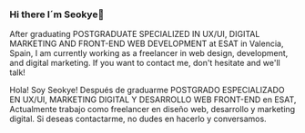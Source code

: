 ### Hi there I´m Seokye👋
After graduating POSTGRADUATE SPECIALIZED IN UX/UI, DIGITAL MARKETING AND FRONT-END WEB DEVELOPMENT at ESAT in Valencia, Spain,
I am currently working as a freelancer in web design, development, and digital marketing. 
If you want to contact me, don't hesitate and we'll talk!


Hola! Soy Seokye!
Después de graduarme POSTGRADO ESPECIALIZADO EN UX/UI, MARKETING DIGITAL Y DESARROLLO WEB FRONT-END en ESAT,
Actualmente trabajo como freelancer en diseño web, desarrollo y marketing digital. 
Si deseas contactarme, no dudes en hacerlo y conversamos.
